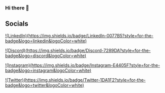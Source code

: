 ### Hi there 👋

<!--
**JohnKeysCloud/johnKeysCloud** is a ✨ _special_ ✨ repository because its `README.md` (this file) appears on your GitHub profile.

Here are some ideas to get you started:

- 🔭 I’m currently working on ...
- 🌱 I’m currently learning ...
- 👯 I’m looking to collaborate on ...
- 🤔 I’m looking for help with ...
- 💬 Ask me about ...
- 📫 How to reach me: ...
- 😄 Pronouns: ...
- ⚡ Fun fact: ...
-->

## Socials
[!(LinkedIn)(https://img.shields.io/badge/LinkedIn-0077B5?style=for-the-badge&logo=linkedin&logoColor=white)](https://www.linkedin.com/in/johnkeyscloud/)

[!(Discord)(https://img.shields.io/badge/Discord-7289DA?style=for-the-badge&logo=discord&logoColor=white)](https://discord.gg/sMuXrzpKv3)

[!(Instagram)(https://img.shields.io/badge/Instagram-E4405F?style=for-the-badge&logo=instagram&logoColor=white)](https://www.instagram.com/johnkeyscloud/)

[!(Twitter)(https://img.shields.io/badge/Twitter-1DA1F2?style=for-the-badge&logo=twitter&logoColor=white)](https://twitter.com/JohnKeysCloud)
